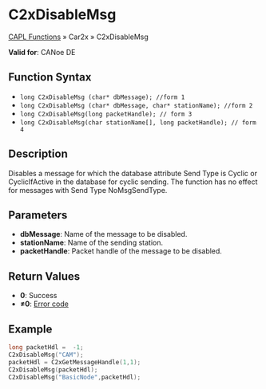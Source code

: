 # C2xDisableMsg

[CAPL Functions](../../CAPLfunctions.md) » Car2x » C2xDisableMsg

**Valid for**: CANoe DE

## Function Syntax

- `long C2xDisableMsg (char* dbMessage); //form 1`
- `long C2xDisableMsg (char* dbMessage, char* stationName); //form 2`
- `long C2xDisableMsg(long packetHandle); // form 3`
- `long C2xDisableMsg(char stationName[], long packetHandle); // form 4`

## Description

Disables a message for which the database attribute Send Type is Cyclic or CyclicIfActive in the database for cyclic sending. The function has no effect for messages with Send Type NoMsgSendType.

## Parameters

- **dbMessage**: Name of the message to be disabled.
- **stationName**: Name of the sending station.
- **packetHandle**: Packet handle of the message to be disabled.

## Return Values

- **0**: Success
- **≠0**: [Error code](../CAPLfunctionsCar2xErrorCodes.md)

## Example

```c
long packetHdl =  -1;
C2xDisableMsg("CAM");
packetHdl = C2xGetMessageHandle(1,1);
C2xDisableMsg(packetHdl);
C2xDisableMsg("BasicNode",packetHdl);
```
